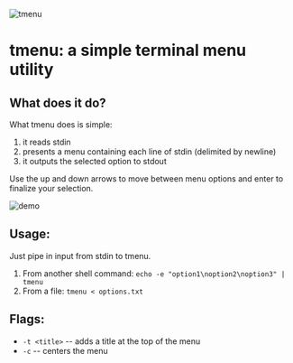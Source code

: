 ![tmenu](https://github.com/jassummisko/tmenu/blob/master/img/logo.png)

# tmenu: a simple terminal menu utility

## What does it do?

What tmenu does is simple:
1. it reads stdin
2. presents a menu containing each line of stdin (delimited by newline)
3. it outputs the selected option to stdout

Use the up and down arrows to move between menu options and enter to finalize your selection.

![demo](https://github.com/jassummisko/tmenu/blob/master/img/demo.gif)

## Usage:
Just pipe in input from stdin to tmenu.
1. From another shell command: `echo -e "option1\noption2\noption3" | tmenu`
2. From a file: `tmenu < options.txt` 

## Flags:
- `-t <title>` -- adds a title at the top of the menu
- `-c` -- centers the menu
